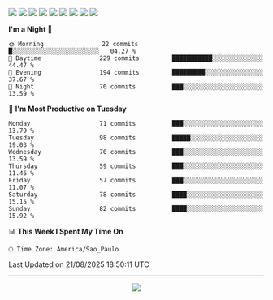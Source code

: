 <p>
  <img src="https://img.shields.io/badge/go-%2300ADD8.svg?style=for-the-badge&logo=go&logoColor=white">
  <img src="https://img.shields.io/badge/typescript-%23007ACC.svg?style=for-the-badge&logo=typescript&logoColor=white">
  <img src="https://img.shields.io/badge/node.js-6DA55F?style=for-the-badge&logo=node.js&logoColor=white">
  <img src="https://img.shields.io/badge/python-3670A0?style=for-the-badge&logo=python&logoColor=ffdd54">
  <img src="https://img.shields.io/badge/Laravel-FF2D20?style=for-the-badge&logo=laravel&logoColor=white">
  <img src="https://img.shields.io/badge/html5-%23E34F26.svg?style=for-the-badge&logo=html5&logoColor=white">
  <img src="https://img.shields.io/badge/css3-%231572B6.svg?style=for-the-badge&logo=css3&logoColor=white">
  <img src="https://img.shields.io/badge/tailwindcss-%2338B2AC.svg?style=for-the-badge&logo=tailwind-css&logoColor=white">
  <img src="https://img.shields.io/badge/AWS-%23FF9900.svg?style=for-the-badge&logo=amazon-aws&logoColor=white">
</p>

<!--START_SECTION:waka-->
**I'm a Night 🦉** 

```text
🌞 Morning                22 commits          █░░░░░░░░░░░░░░░░░░░░░░░░   04.27 % 
🌆 Daytime                229 commits         ███████████░░░░░░░░░░░░░░   44.47 % 
🌃 Evening                194 commits         █████████░░░░░░░░░░░░░░░░   37.67 % 
🌙 Night                  70 commits          ███░░░░░░░░░░░░░░░░░░░░░░   13.59 % 
```
📅 **I'm Most Productive on Tuesday** 

```text
Monday                   71 commits          ███░░░░░░░░░░░░░░░░░░░░░░   13.79 % 
Tuesday                  98 commits          █████░░░░░░░░░░░░░░░░░░░░   19.03 % 
Wednesday                70 commits          ███░░░░░░░░░░░░░░░░░░░░░░   13.59 % 
Thursday                 59 commits          ███░░░░░░░░░░░░░░░░░░░░░░   11.46 % 
Friday                   57 commits          ███░░░░░░░░░░░░░░░░░░░░░░   11.07 % 
Saturday                 78 commits          ████░░░░░░░░░░░░░░░░░░░░░   15.15 % 
Sunday                   82 commits          ████░░░░░░░░░░░░░░░░░░░░░   15.92 % 
```


📊 **This Week I Spent My Time On** 

```text
🕑︎ Time Zone: America/Sao_Paulo
```


 Last Updated on 21/08/2025 18:50:11 UTC
<!--END_SECTION:waka-->

---
<p align="center">
  <img src="https://visitcount.itsvg.in/api?id=OrlatoDev&icon=0&color=12">
</p>
